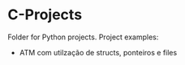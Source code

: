 # C-Projects
Folder for Python projects. 
Project examples:
 * ATM com utilzação de structs, ponteiros e files

